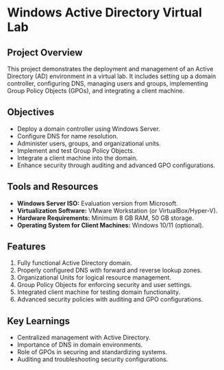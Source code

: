 # Windows Active Directory Virtual Lab

## Project Overview
This project demonstrates the deployment and management of an Active Directory (AD) environment in a virtual lab. It includes setting up a domain controller, configuring DNS, managing users and groups, implementing Group Policy Objects (GPOs), and integrating a client machine.

## Objectives
- Deploy a domain controller using Windows Server.
- Configure DNS for name resolution.
- Administer users, groups, and organizational units.
- Implement and test Group Policy Objects.
- Integrate a client machine into the domain.
- Enhance security through auditing and advanced GPO configurations.

## Tools and Resources
- **Windows Server ISO:** Evaluation version from Microsoft.
- **Virtualization Software:** VMware Workstation (or VirtualBox/Hyper-V).
- **Hardware Requirements:** Minimum 8 GB RAM, 50 GB storage.
- **Operating System for Client Machines:** Windows 10/11 (optional).

## Features
1. Fully functional Active Directory domain.
2. Properly configured DNS with forward and reverse lookup zones.
3. Organizational Units for logical resource management.
4. Group Policy Objects for enforcing security and user settings.
5. Integrated client machine for testing domain functionality.
6. Advanced security policies with auditing and GPO configurations.

## Key Learnings
- Centralized management with Active Directory.
- Importance of DNS in domain environments.
- Role of GPOs in securing and standardizing systems.
- Auditing and troubleshooting security configurations.
